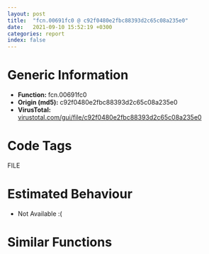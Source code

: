 ```yaml
---
layout: post
title:  "fcn.00691fc0 @ c92f0480e2fbc88393d2c65c08a235e0"
date:   2021-09-10 15:52:19 +0300
categories: report
index: false
---
```


# Generic Information
- **Function:** fcn.00691fc0
- **Origin (md5):** c92f0480e2fbc88393d2c65c08a235e0
- **VirusTotal:** [virustotal.com/gui/file/c92f0480e2fbc88393d2c65c08a235e0][virustotal_ref]

# Code Tags
<span class="tag" id="FILE">FILE</span>


# Estimated Behaviour
<ul><li class="bhv-desc" id="na">Not Available :(</li></ul>

# Similar Functions
<script type="text/javascript" src="https://www.gstatic.com/charts/loader.js"></script>
<script type="text/javascript">

    google.charts.load('current', {'packages':['corechart']});
    google.charts.setOnLoadCallback(drawChart);

    function drawChart() {
    var data = new google.visualization.DataTable();
        data.addColumn('number', 'X');
        data.addColumn('number', 'Y');
        data.addColumn({type: 'string', role: 'tooltip', 'p': {'html': true}});
        data.addColumn({'type': 'string', 'role': 'style'});
        
        data.addRows([
    [0, 0, '<b><a href="/report/fcn.00691fc0@c92f0480e2fbc88393d2c65c08a235e0">fcn.00691fc0</a><br>@c92f0480e2fbc88393d2c65c08a235e0</b><br>', 'point { fill-color: #e0440e; }'],

        ]);

    var options = {
        title: 'Similarity Plot',
        legend: 'none',
        colors: ['#dedbd9', '#e6693e', '#ec8f6e', '#f3b49f', '#f6c7b6'],
        tooltip: {isHtml: true, trigger: 'both'},
        explorer: {
        actions: ["dragToZoom", "rightClickToReset"],
        },
        chartArea: {
        width: '80%',
        height: '80%'
        },
        width: '100%',
        height: '100%'
    };

    var chart = new google.visualization.ScatterChart(document.getElementById('chart_div'));

    chart.draw(data, options);
    }
    
</script>


<div id="chart_div" style="width: 100%px; height: 100%;"></div>

# Disassembled Code
{% highlight nasm %}

push ebp
push edi
mov edi, 0x32
push esi
push ebx
sub esp, 0x9c
mov eax, dword[esp+0xb4]
mov eax, dword[eax+0x18]
cmp eax, 0xff
ja off.b151
mov edx, 3
cmp eax, 3
mov esi, edx
cmovge esi, eax
lea eax, [esi+esi*4+4]
mov dword[esp], eax
call fcn.0066b490
test eax, eax
mov ebx, eax
je off.b1296
mov dword[eax], esi
xor eax, eax
mov esi, esi
lea edi, [edi]
mov byte[ebx+eax+4], 0
lea edx, [ebx+eax*4]
add edx, dword[ebx]
add eax, 1
cmp eax, esi
mov dword[edx+4], 0xffffffff
jl off.b80
mov edi, dword[esp+0xb4]
xor ebp, ebp
mov dword[esp+0x2c], esi
cmp dword[edi+0x18], ebp
jg off.b164
cmp ebp, 2
jle off.b1578
add ebp, 1
cmp ebp, dword[esp+0x2c]
jl off.b117
mov eax, dword[esp+0xb8]
xor edi, edi
mov dword[eax], ebx
add esp, 0x9c
mov eax, edi
pop ebx
pop esi
pop edi
pop ebp
ret
mov eax, dword[edi+0x1c]
lea edx, [eax+ebp*8]
mov eax, dword[edx]
mov esi, dword[edx+4]
mov edx, eax
and edx, 7
cmp edx, 1
je off.b400
jb off.b122
cmp edx, 2
je off.b288
cmp edx, 4
jne off.b240
mov eax, dword[esi+8]
cmp eax, 0xe
je off.b1120
cmp eax, 7
je off.b964
mov edi, 0x32
mov dword[esp], ebx
call fcn.00691f70
jmp off.b151
mov dword[esp+8], 0x1b6
mov dword[esp+4], str.src_win_process-stdio.c_
mov edi, 0xffffffff
mov dword[esp], 0x7b87dd
call fcn.006b2490
add esp, 0x9c
mov eax, edi
pop ebx
pop esi
pop edi
pop ebp
ret
cmp esi, 0xffffffff
je off.b360
mov dword[esp], esi
call dword[sym.imp.msvcrt.dll__get_osfhandle]
lea edx, [eax-1]
cmp edx, 0xfffffffd
ja off.b1057
cmp eax, 0xfffffffe
je off.b1057
lea edx, [esp+0x50]
call fcn.00691e80
test eax, eax
mov edx, eax
je off.b1136
cmp eax, 6
jne off.b1632
cmp esi, 2
jg off.b1632
mov byte[ebx+ebp+4], 0
lea eax, [ebx+ebp*4]
add ebp, 1
add eax, dword[ebx]
cmp ebp, dword[esp+0x2c]
mov dword[eax+4], 0xffffffff
jl off.b117
jmp off.b140
cmp dword[esi+8], 7
je off.b442
mov dword[esp+8], 0x14e
mov dword[esp+4], str.src_win_process-stdio.c_
mov dword[esp], str.fdopt.data.stream__type__UV_NAMED_PIPE
mov dword[esp+0x30], eax
call fcn.006b2490
mov eax, dword[esp+0x30]
mov edx, dword[esi+0x2c]
test dh, 0x10
jne off.b1248
and edx, 0x2000000
jne off.b1200
mov edx, eax
and edx, 0x10
cmp edx, 1
mov dword[esp+0x34], edx
sbb ecx, ecx
not ecx
and ecx, 0x80000100
cmp edx, 1
sbb edx, edx
not edx
and edx, 3
and eax, 0x20
mov dword[esp+0x38], eax
je off.b516
or edx, 1
or ecx, 0x40000080
lea eax, [esp+0x50]
mov dword[esp+8], edx
mov dword[esp+0x10], 0x40
mov dword[esp+4], esi
mov dword[esp+0x30], ecx
mov dword[esp+0xc], eax
mov eax, dword[esp+0xb0]
mov dword[esp], eax
call fcn.0067aed0
test eax, eax
mov edx, eax
jne off.b880
mov edx, dword[esi+0x90]
xor eax, eax
mov ecx, dword[esp+0x30]
mov dword[esp+0x44], 0xc
mov dword[esp+0x48], 0
mov dword[esp+0x4c], 1
mov dword[esp+0x18], 0
test edx, edx
mov dword[esp+4], ecx
mov dword[esp+0x10], 3
setne al
mov dword[esp+8], 0
shl eax, 0x1e
mov dword[esp+0x14], eax
lea eax, [esp+0x44]
mov dword[esp+0xc], eax
lea eax, [esp+0x50]
mov dword[esp], eax
call dword[sym.imp.KERNEL32.dll_CreateFileA]
sub esp, 0x1c
cmp eax, 0xffffffff
mov ecx, eax
je off.b1088
lea eax, [esp+0x40]
mov dword[esp], ecx
mov dword[esp+0x30], ecx
mov dword[esp+0x18], 0
mov dword[esp+0x14], 0
mov dword[esp+0x10], 0
mov dword[esp+0xc], 0
mov dword[esp+8], 0
mov dword[esp+4], eax
call dword[sym.imp.KERNEL32.dll_GetNamedPipeHandleStateA]
sub esp, 0x1c
cmp eax, 1
mov ecx, dword[esp+0x30]
je off.b785
mov dword[esp+8], 0x9d
mov dword[esp+4], str.src_win_process-stdio.c_
mov dword[esp], str.r__TRUE
call fcn.006b2490
mov ecx, dword[esp+0x30]
mov eax, dword[esp+0x40]
test eax, eax
jne off.b1488
mov dword[esp+4], 0
mov eax, dword[esi+0x94]
mov dword[esp+0x30], ecx
mov dword[esp], eax
call dword[sym.imp.KERNEL32.dll_ConnectNamedPipe]
sub esp, 8
test eax, eax
mov ecx, dword[esp+0x30]
je off.b1411
mov eax, dword[esp+0x34]
test eax, eax
je off.b854
or dword[esi+0x2c], 0x10000
mov edx, dword[esp+0x38]
test edx, edx
je off.b933
or dword[esi+0x2c], 0x8000
jmp off.b933
cmp dword[esi+0x94], 0xffffffff
je off.b1632
mov eax, dword[esp+0xb0]
mov dword[esp+4], esi
mov dword[esp+0x30], edx
mov dword[esp], eax
call fcn.0067bd90
mov edx, dword[esp+0x30]
test edx, edx
jne off.b1632
mov ecx, 0xffffffff
lea eax, [ebx+ebp*4]
add eax, dword[ebx]
mov dword[eax+4], ecx
mov byte[ebx+ebp+4], 9
add ebp, 1
cmp ebp, dword[esp+0x2c]
jl off.b117
jmp off.b140
test byte[esi+0x2d], 0x10
je off.b222
mov eax, dword[esi+0x94]
mov esi, 9
lea edx, [eax-1]
cmp edx, 0xfffffffd
ja off.b222
cmp eax, 0xfffffffe
je off.b1074
lea edx, [esp+0x50]
call fcn.00691e80
test eax, eax
mov edx, eax
jne off.b1632
lea eax, [ebx+ebp*4]
add eax, dword[ebx]
mov edx, dword[esp+0x50]
mov dword[eax+4], edx
mov eax, esi
mov byte[ebx+ebp+4], al
add ebp, 1
cmp ebp, dword[esp+0x2c]
jl off.b117
jmp off.b140
cmp esi, 2
mov dword[esp+0x50], 0xffffffff
jle off.b360
mov edi, 6
jmp off.b227
call dword[sym.imp.KERNEL32.dll_GetLastError]
cmp dword[esi+0x94], 0xffffffff
mov edx, eax
je off.b920
jmp off.b893
mov eax, dword[esi+0x90]
mov esi, 0x41
jmp off.b985
mov eax, dword[esp+0x50]
mov dword[esp], eax
call dword[sym.imp.KERNEL32.dll_GetFileType]
sub esp, 4
cmp eax, 2
je off.b1376
ja off.b1314
test eax, eax
je off.b1529
cmp eax, 1
jne off.b1330
mov byte[ebx+ebp+4], 1
jmp off.b1381
mov dword[esp+8], 0x150
mov dword[esp+4], str.src_win_process-stdio.c_
mov dword[esp], str.__fdopt.data.stream__flags__UV_HANDLE_PIPESERVER_
mov dword[esp+0x30], eax
call fcn.006b2490
mov eax, dword[esp+0x30]
jmp off.b466
mov dword[esp+8], 0x14f
mov dword[esp+4], str.src_win_process-stdio.c_
mov dword[esp], str.__fdopt.data.stream__flags__UV_HANDLE_CONNECTION_
mov dword[esp+0x30], eax
call fcn.006b2490
mov edx, dword[esi+0x2c]
mov eax, dword[esp+0x30]
jmp off.b454
add esp, 0x9c
mov edi, 0xe
pop ebx
mov eax, edi
pop esi
pop edi
pop ebp
ret
cmp eax, 3
je off.b1568
cmp eax, 0x8000
je off.b1376
mov dword[esp+8], 0x188
mov dword[esp+4], str.src_win_process-stdio.c_
mov edi, 0xffffffff
mov dword[esp], 0x7b87dd
call fcn.006b2490
jmp off.b151
mov byte[ebx+ebp+4], 0x41
lea eax, [ebx+ebp*4]
add ebp, 1
add eax, dword[ebx]
cmp ebp, dword[esp+0x2c]
mov edx, dword[esp+0x50]
mov dword[eax+4], edx
jl off.b117
jmp off.b140
mov edx, dword[sym.imp.KERNEL32.dll_GetLastError]
mov dword[esp+0x3c], edx
call edx
cmp eax, 0x217
mov ecx, dword[esp+0x30]
je off.b839
mov edx, dword[esp+0x3c]
call edx
cmp dword[esi+0x94], 0xffffffff
mov edx, eax
mov ecx, dword[esp+0x30]
jne off.b1639
mov dword[esp+0x30], edx
mov dword[esp], ecx
call dword[sym.imp.KERNEL32.dll_CloseHandle]
sub esp, 4
mov edx, dword[esp+0x30]
jmp off.b920
mov dword[esp+8], 0x9e
mov dword[esp+4], str.src_win_process-stdio.c_
mov dword[esp], str.mode___PIPE_READMODE_BYTE__PIPE_WAIT_
mov dword[esp+0x30], ecx
call fcn.006b2490
mov ecx, dword[esp+0x30]
jmp off.b797
mov esi, dword[sym.imp.KERNEL32.dll_GetLastError]
call esi
test eax, eax
je off.b1376
call esi
mov edi, eax
mov eax, dword[esp+0x50]
mov dword[esp], eax
call dword[sym.imp.KERNEL32.dll_CloseHandle]
push eax
jmp off.b227
mov byte[ebx+ebp+4], 9
jmp off.b1381
cmp ebp, 1
sbb eax, eax
and eax, 0xfffffef3
add eax, 0x120196
mov dword[esp+4], eax
mov eax, dword[ebx]
lea eax, [eax+ebp*4+4]
add eax, ebx
mov dword[esp], eax
call fcn.00691ef0
test eax, eax
mov edx, eax
jne off.b1632
mov byte[ebx+ebp+4], 0x41
jmp off.b131
mov edi, edx
jmp off.b227
mov dword[esp+0x34], eax
mov eax, dword[esp+0xb0]
mov dword[esp+4], esi
mov dword[esp+0x30], ecx
mov dword[esp], eax
call fcn.0067bd90
mov edx, dword[esp+0x34]
mov ecx, dword[esp+0x30]
jmp off.b1463

{% endhighlight %}

[virustotal_ref]: https://www.virustotal.com/gui/file/c92f0480e2fbc88393d2c65c08a235e0